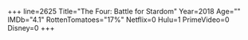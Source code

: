 +++
line=2625
Title="The Four: Battle for Stardom"
Year=2018
Age=""
IMDb="4.1"
RottenTomatoes="17%"
Netflix=0
Hulu=1
PrimeVideo=0
Disney=0
+++

